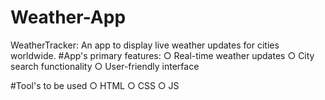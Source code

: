 # Weather-App
WeatherTracker: An app to display live weather updates for cities worldwide.
#App's primary features:
○ Real-time weather updates
○ City search functionality
○ User-friendly interface

#Tool's to be used
○ HTML
○ CSS
○ JS